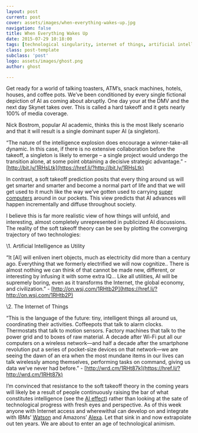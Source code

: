 ```yaml
---
layout: post
current: post
cover: assets/images/when-everything-wakes-up.jpg
navigation: false
title: When Everything Wakes Up
date: 2015-07-29 10:18:00
tags: [technological singularity, internet of things, artificial intelligence]
class: post-template
subclass: 'post'
logo: assets/images/ghost.png
author: ghost

---
```


Get ready for a world of talking toasters, ATM’s, snack machines, hotels, houses, and coffee pots. We’ve been conditioned by every single fictional depiction of AI as coming about abruptly. One day your at the DMV and the next day Skynet takes over.  This is called a hard takeoff and it gets nearly 100% of media coverage.

Nick Bostrom, popular AI academic, thinks this is the most likely scenario and that it will result is a single dominant super AI (a singleton).

“The nature of the intelligence explosion does encourage a winner-take-all dynamic. In this case, if there is no extensive collaboration before the takeoff, a singleton is likely to emerge – a single project would undergo the transition alone, at some point obtaining a decisive strategic advantage.” - [http://bit.ly/1RHsLtk](https://href.li/?http://bit.ly/1RHsLtk)

In contrast, a soft takeoff prediction posits that every thing around us will get smarter and smarter and become a normal part of life and that we will get used to it much like the way we’ve gotten used to carrying [super computers](http://41.media.tumblr.com/tumblr_m8vo3eqOZT1r48h42o1_1280.png) around in our pockets. This view predicts that AI advances will happen incrementally and diffuse throughout society.

I believe this is far more realistic view of how things will unfold, and interesting, almost completely unrepresented in publicized AI discussions. The reality of the soft takeoff theory can be see by plotting the converging trajectory of two technologies:

\1. Artificial Intelligence as Utility

“It [AI] will enliven inert objects, much as electricity did more than a century ago. Everything that we formerly electrified we will now cognitize.. There is almost nothing we can think of that cannot be made new, different, or interesting by infusing it with some extra IQ… Like all utilities, AI will be supremely boring, even as it transforms the Internet, the global economy, and civilization.” - [http://on.wsj.com/1RHtb2P](https://href.li/?http://on.wsj.com/1RHtb2P)

\2. The Internet of Things

“This is the language of the future: tiny, intelligent things all around us, coordinating their activities. Coffeepots that talk to alarm clocks. Thermostats that talk to motion sensors. Factory machines that talk to the power grid and to boxes of raw material. A decade after Wi-Fi put all our computers on a wireless network—and half a decade after the smartphone revolution put a series of pocket-size devices on that network—we are seeing the dawn of an era when the most mundane items in our lives can talk wirelessly among themselves, performing tasks on command, giving us data we’ve never had before.” - [http://wrd.cm/1RHt87k](https://href.li/?http://wrd.cm/1RHt87k)

I’m convinced that resistance to the soft takeoff theory in the coming years will likely be a result of people continuously raising the bar of what constitutes intelligence (see the [AI effect](https://href.li/?https://en.wikipedia.org/wiki/AI_effect)) rather than looking at the sate of technological progress with fresh eyes and perspective. As of this week anyone with Internet access and wherewithal can develop on and integrate with IBMs’ [Watson](https://href.li/?http://www.ibm.com/smarterplanet/us/en/ibmwatson/developercloud/) and Amazons’ [Alexa](https://t.umblr.com/redirect?z=https%3A%2F%2Fdeveloper.amazon.com%2Fpublic%2Fsolutions%2Falexa%2Falexa-voice-service&t=MmIyODdlOWIzMDk3YTQ3YTBjNzVjODZhYjc4OWUxNWQ2ZmMyOWY1NSxjM0J6M1Y1Mw%3D%3D&b=t%3Amc9oE5TJkAXO_RNMdoK8vQ&p=https%3A%2F%2Fsingularityhacker.com%2Fpost%2F122629237375%2Fwhen-everything-wakes-up&m=1&ts=1642044451). Let that sink in and now extrapolate out ten years. We are about to enter an age of technological animism.
